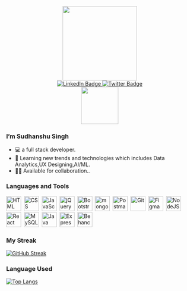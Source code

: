 <div id="header" align="center">
  
  <img src="https://media3.giphy.com/media/L8K62iTDkzGX6/200w.webp?cid=ecf05e472tkn8tudak1iy3briacg66m1qsed66praz1wm4oo&ep=v1_gifs_related&rid=200w.webp&ct=g" width="200"/>
  <div id="badges">
  <a href="https://www.linkedin.com/in/sudhanshusingh32/">
    <img src="https://img.shields.io/badge/LinkedIn-blue?style=for-the-badge&logo=linkedin&logoColor=white" alt="LinkedIn Badge"/>
  </a>
  <a href="https://twitter.com/_sudhanshu97">
    <img src="https://img.shields.io/badge/Twitter-blue?style=for-the-badge&logo=twitter&logoColor=white" alt="Twitter Badge"/>
  </a>

</div>
<img src="https://komarev.com/ghpvc/?username=sudhanshusingh-g&style=flat-square&color=blue" alt=""/>
<br/>
  <img src="https://media1.giphy.com/media/jTMw980OBX5YEAulPm/200w.webp?cid=ecf05e47j9zw1kwjhpjfz4gl5081x8mumvwrmjlzomk0e7na&ep=v1_stickers_search&rid=200w.webp&ct=s" width="100px"/>
</div>



### I’m Sudhanshu Singh
- 💻 a full stack developer.
- 🌱 Learning new trends and technologies which includes Data Analytics,UX Designing,AI/ML.
- 🤝🏻 Available for collaboration..

### Languages and Tools

<div>
 <img src="https://www.vectorlogo.zone/logos/w3_html5/w3_html5-icon.svg" title="HTML5" alt="HTML" width="40" height="40"/>&nbsp;
 <img src="https://www.vectorlogo.zone/logos/w3_css/w3_css-icon.svg" title="CSS3" alt="CSS" width="40" height="40"/>&nbsp;
 <img src="https://upload.vectorlogo.zone/logos/javascript/images/806c2e30-cf85-4b36-81bb-037049603c34.svg" title="JavaScript" alt="JavaScript" width="40" height="40"/>&nbsp;
 <img src="https://www.vectorlogo.zone/logos/jquery/jquery-vertical.svg" title="jQuery" alt="jQuery" width="40" height="40"/>&nbsp;
 <img src="https://upload.vectorlogo.zone/logos/getbootstrap/images/987f8f6c-263a-47b1-a85d-853cfca215d9.svg" title="Bootstrap" alt="Bootstrap" width="40" height="40"/>&nbsp;
 <img src="https://www.vectorlogo.zone/logos/mongodb/mongodb-icon.svg" title="mongoDB"  alt="mongoDB" width="40" height="40"/>&nbsp;
 <img src="https://www.vectorlogo.zone/logos/getpostman/getpostman-icon.svg" title="Postman"  alt="Postman" width="40" height="40"/>&nbsp;
 <img src="https://www.vectorlogo.zone/logos/git-scm/git-scm-icon.svg" title="Git" alt="Git" width="40" height="40"/>&nbsp;
  <img src="https://www.vectorlogo.zone/logos/figma/figma-icon.svg" title="Figma"  alt="Figma" width="40" height="40"/>&nbsp;
  <img src="https://www.vectorlogo.zone/logos/nodejs/nodejs-icon.svg" title="NodeJS"  alt="NodeJS" width="40" height="40"/>&nbsp;
  <img src="https://www.vectorlogo.zone/logos/reactjs/reactjs-icon.svg" title="React"  alt="React" width="40" height="40"/>&nbsp;
  <img src="https://www.vectorlogo.zone/logos/mysql/mysql-ar21.svg" title="MySQL"  alt="MySQL" width="40" height="40"/>&nbsp;
  <img src="https://www.vectorlogo.zone/logos/java/java-icon.svg" title="Java"  alt="Java" width="40" height="40"/>&nbsp;
  <img src="https://www.vectorlogo.zone/logos/expressjs/expressjs-icon.svg" title="ExpressJS"  alt="ExpressJS" width="40" height="40"/>&nbsp;
  <img src="https://www.vectorlogo.zone/logos/behance/behance-icon.svg" title="Behance"  alt="Behance" width="40" height="40"/>&nbsp;
  
  
  
  
  
  
  
</div>

### My Streak
[![GitHub Streak](http://github-readme-streak-stats.herokuapp.com?user=sudhanshusingh-g&theme=dark&background=000000)](https://git.io/streak-stats)

### Language Used
[![Top Langs](https://github-readme-stats.vercel.app/api/top-langs/?username=sudhanshusingh-g&layout=compact&theme=vision-friendly-dark)](https://github.com/anuraghazra/github-readme-stats)
